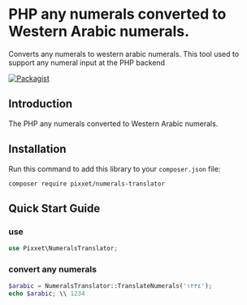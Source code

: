 # PHP any numerals converted to Western Arabic numerals.

Converts any numerals to western arabic numerals. This tool used to support any numeral input at the PHP backend

[![Packagist](https://img.shields.io/packagist/l/doctrine/orm.svg?maxAge=2592000)](https://raw.githubusercontent.com/pixxet/numerals-translator/master/LICENSE.md)

## Introduction

The PHP any numerals converted to Western Arabic numerals.

## Installation

Run this command to add this library to your `composer.json` file:

    composer require pixxet/numerals-translator

## Quick Start Guide

### use

```php
use Pixxet\NumeralsTranslator;
```

### convert any numerals

```php
$arabic = NumeralsTranslator::TranslateNumerals('١٢٣٤');
echo $arabic; \\ 1234
```
